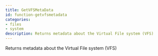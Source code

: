 ```yaml
---
title: GetVFSMetaData
id: function-getvfsmetadata
categories:
- files
- system
description: Returns metadata about the Virtual File system (VFS)
---
```


Returns metadata about the Virtual File system (VFS)
